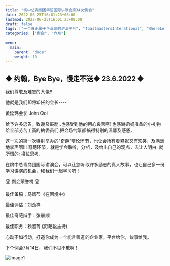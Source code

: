 ```yaml
---
title: "槟中总青商团华语国际讲演会第34次例会"
date: 2022-06-25T16:01:23+08:00
lastmod: 2022-06-25T16:01:23+08:00
draft: false
tags: ["一个真正属于企业家的讲演平台", "ToastmastersInterational", "WhereLeadersAreMade", "马嫣苓", "刘劲祥", "张景顺", "赖淑菁"]
categories: ["例会", "六月"]

menu:
  main:
    parent: "docs"
    weight: 10
---
```



## ◆ 约翰，Bye Bye，慢走不送◆ 23.6.2022 ◆ 

我们尊敬及难忘的大佬!! 

他就是我们即将卸任的会长---- 

黄延玮会长  John Ooi 

给予许多忠告，致谢及鼓励..也感受到他的用心良苦啊! 也感谢奶妈准备的小礼物给全部劳苦工高的执委员们.把会场气氛都搞得特别的温馨及感恩.

这一次的第一次特别举办的"奇葩"辩论环节，也让会场有着紧张又有欢笑，及满满地掌声啊!!! 奇葩环节，就是学会聆听，分析，及给出自己的观点，去让人明白. 就所谓的: 换位思考. 

在槟中总青商团国际讲演会，可以让您听取许多励志的真人故事，也让自己多一份学习讲演的机会，和我们一起学习吧！ 

🏆 例会荣誉榜 🏆

最佳备稿：马嫣苓《在困境中》

最佳评估：刘劲祥

最佳奇葩辩手：张景顺

最佳职务：赖淑菁 (奇葩说主持)

心动不如行动，打造你成为一个能言善道的企业家。平台给你，故事给我。

下个例会7月14日，我们不见不散啊！

![image1](/tmc/file/2022/6/34/1.jpg "image1")